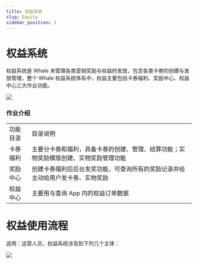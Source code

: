 ```yaml
---
title: 权益系统
slug: Equity
sidebar_position: 2
---
```



# 权益系统

权益系统是 Whale 来管理各类营销奖励与权益的发放，包含各类卡劵的创建与发放管理，整个 Whale 权益系统体系中，权益主要包括卡券福利、奖励中心、权益中心三大作业功能。

<img src="/assets/RLF9b0opRoZmx0xyz7AcbrVonYg.jpeg"/>

### **作业介绍**

|   |   |
|---|---|
|功能目录 | 目录说明|
|卡券福利 | 主要分卡券和福利，具备卡券的创建、管理、结算功能；实物奖励模版创建、实物奖励管理功能|
|奖励中心 | 创建卡券福利后后台发奖功能，可查询所有的奖励记录并给主动给用户发卡券、实物奖励|
|权益中心 | 主要用与查询 App 内的权益订单数据|

# **权益使用流程**

适用：运营人员，权益系统涉及到下列几个主体：

<img src="/assets/U3DBb2alnosrtqx3mrrctrt3nKb.jpeg"/>

